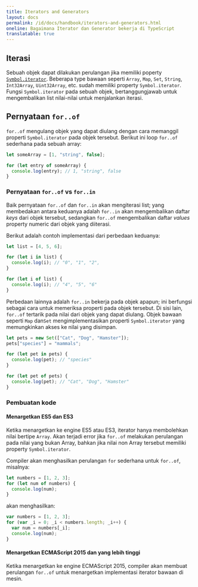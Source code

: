 ```yaml
---
title: Iterators and Generators
layout: docs
permalink: /id/docs/handbook/iterators-and-generators.html
oneline: Bagaimana Iterator dan Generator bekerja di TypeScript
translatable: true
---
```


## Iterasi

Sebuah objek dapat dilakukan perulangan jika memiliki poperty [`Symbol.iterator`](Symbols.html#symboliterator).
Beberapa type bawaan seperti `Array`, `Map`, `Set`, `String`, `Int32Array`, `Uint32Array`, etc. sudah memiliki property `Symbol.iterator`.
Fungsi `Symbol.iterator` pada sebuah objek, bertanggungjawab untuk mengembalikan list nilai-nilai untuk menjalankan iterasi.

## Pernyataan `for..of`

`for..of` mengulang objek yang dapat diulang dengan cara memanggil properti `Symbol.iterator` pada objek tersebut.
Berikut ini loop `for..of` sederhana pada sebuah array:

```ts
let someArray = [1, "string", false];

for (let entry of someArray) {
  console.log(entry); // 1, "string", false
}
```

### Pernyataan `for..of` vs `for..in`

Baik pernyataan `for..of` dan `for..in` akan mengiterasi list; yang membedakan antara keduanya adalah `for..in` akan mengembalikan daftar _keys_ dari objek tersebut, sedangkan `for..of` mengembalikan daftar _values_ property numeric dari objek yang diiterasi.

Berikut adalah contoh implementasi dari perbedaan keduanya:

```ts
let list = [4, 5, 6];

for (let i in list) {
  console.log(i); // "0", "1", "2",
}

for (let i of list) {
  console.log(i); // "4", "5", "6"
}
```

Perbedaan lainnya adalah `for..in` bekerja pada objek apapun; ini berfungsi sebagai cara untuk memeriksa properti pada objek tersebut.
Di sisi lain, `for..of` tertarik pada nilai dari objek yang dapat diulang. Objek bawaan seperti `Map` dan`Set` mengimplementasikan properti `Symbol.iterator` yang memungkinkan akses ke nilai yang disimpan.

```ts
let pets = new Set(["Cat", "Dog", "Hamster"]);
pets["species"] = "mammals";

for (let pet in pets) {
  console.log(pet); // "species"
}

for (let pet of pets) {
  console.log(pet); // "Cat", "Dog", "Hamster"
}
```

### Pembuatan kode

#### Menargetkan ES5 dan ES3

Ketika menargetkan ke engine ES5 atau ES3, iterator hanya membolehkan nilai bertipe `Array`.
Akan terjadi error jika `for..of` melakukan perulangan pada nilai yang bukan Array, bahkan jika nilai non Array tersebut memiliki property `Symbol.iterator`.

Compiler akan menghasilkan perulangan `for` sederhana untuk `for..of`, misalnya:

```ts
let numbers = [1, 2, 3];
for (let num of numbers) {
  console.log(num);
}
```

akan menghasilkan:

```js
var numbers = [1, 2, 3];
for (var _i = 0; _i < numbers.length; _i++) {
  var num = numbers[_i];
  console.log(num);
}
```

#### Menargetkan ECMAScript 2015 dan yang lebih tinggi

Ketika menargetkan ke engine ECMAScript 2015, compiler akan membuat perulangan `for..of` untuk menargetkan implementasi iterator bawaan di mesin.
